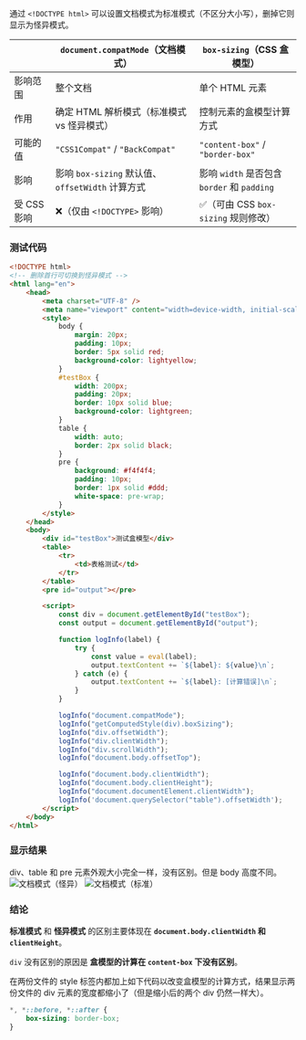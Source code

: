 通过 `<!DOCTYPE html>` 可以设置文档模式为标准模式（不区分大小写），删掉它则显示为怪异模式。

|          | `document.compatMode`（文档模式）            | `box-sizing`（CSS 盒模型）                |
| -------- | -------------------------------------- | ------------------------------------ |
| 影响范围     | 整个文档                                   | 单个 HTML 元素                           |
| 作用       | 确定 HTML 解析模式（标准模式 vs 怪异模式）             | 控制元素的盒模型计算方式                         |
| 可能的值     | `"CSS1Compat"` / `"BackCompat"`        | `"content-box"` / `"border-box"`     |
| 影响       | 影响 `box-sizing` 默认值、`offsetWidth` 计算方式 | 影响 `width` 是否包含 `border` 和 `padding` |
| 受 CSS 影响 | ❌（仅由 `<!DOCTYPE>` 影响）                  | ✅（可由 CSS `box-sizing` 规则修改）          |

### 测试代码

```html
<!DOCTYPE html>
<!-- 删除首行可切换到怪异模式 -->
<html lang="en">
	<head>
		<meta charset="UTF-8" />
		<meta name="viewport" content="width=device-width, initial-scale=1.0" />
		<style>
			body {
			    margin: 20px;
			    padding: 10px;
			    border: 5px solid red;
			    background-color: lightyellow;
			}
			#testBox {
			    width: 200px;
			    padding: 20px;
			    border: 10px solid blue;
			    background-color: lightgreen;
			}
			table {
			    width: auto;
			    border: 2px solid black;
			}
			pre {
			    background: #f4f4f4;
			    padding: 10px;
			    border: 1px solid #ddd;
			    white-space: pre-wrap;
			}
		</style>
	</head>
	<body>
		<div id="testBox">测试盒模型</div>
		<table>
			<tr>
				<td>表格测试</td>
			</tr>
		</table>
		<pre id="output"></pre>

		<script>
			const div = document.getElementById("testBox");
			const output = document.getElementById("output");

			function logInfo(label) {
				try {
					const value = eval(label);
					output.textContent += `${label}: ${value}\n`;
				} catch (e) {
					output.textContent += `${label}: [计算错误]\n`;
				}
			}

			logInfo("document.compatMode");
			logInfo("getComputedStyle(div).boxSizing");
			logInfo("div.offsetWidth");
			logInfo("div.clientWidth");
			logInfo("div.scrollWidth");
			logInfo("document.body.offsetTop");

			logInfo("document.body.clientWidth");
			logInfo("document.body.clientHeight");
			logInfo("document.documentElement.clientWidth");
			logInfo('document.querySelector("table").offsetWidth');
		</script>
	</body>
</html>
```

### 显示结果

div、table 和 pre 元素外观大小完全一样，没有区别。但是 body 高度不同。
![文档模式（怪异）](https://lib.zhaiduting.work.gd/uPic/文档模式（怪异）.png)
![文档模式（标准）](https://lib.zhaiduting.work.gd/uPic/文档模式（标准）.png)

### 结论

**标准模式** 和 **怪异模式** 的区别主要体现在 **`document.body.clientWidth` 和 `clientHeight`**。

`div` 没有区别的原因是 **盒模型的计算在 `content-box` 下没有区别**。

在两份文件的 style 标签内都加上如下代码以改变盒模型的计算方式，结果显示两份文件的 div 元素的宽度都缩小了（但是缩小后的两个 div 仍然一样大）。

```css
*, *::before, *::after {
    box-sizing: border-box;
}
```
